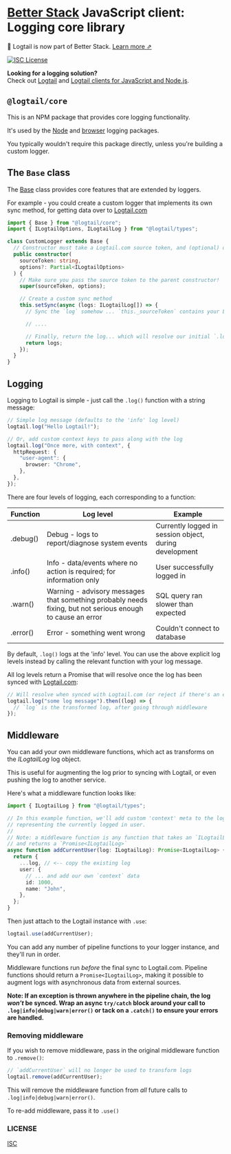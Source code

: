 # [Better Stack](https://betterstack.com/logs) JavaScript client: Logging core library

📣 Logtail is now part of Better Stack. [Learn more ⇗](https://betterstack.com/press/introducing-better-stack/)

[![ISC License](https://img.shields.io/badge/license-ISC-ff69b4.svg)](LICENSE.md)

**Looking for a logging solution?**  
Check out [Logtail](https://logtail.com) and [Logtail clients for JavaScript and Node.js](https://betterstack.com/docs/logs/javascript/).

## `@logtail/core`

This is an NPM package that provides core logging functionality.

It's used by the [Node](https://github.com/logtail/logtail-js/tree/master/packages/node) and [browser](https://github.com/logtail/logtail-js/tree/master/packages/browser) logging packages.

You typically wouldn't require this package directly, unless you're building a custom logger.

## The `Base` class

The [Base](src/base.ts) class provides core features that are extended by loggers.

For example - you could create a custom logger that implements its own sync method, for getting data over to [Logtail.com](https://logtail.com)

```typescript
import { Base } from "@logtail/core";
import { ILogtailOptions, ILogtailLog } from "@logtail/types";

class CustomLogger extends Base {
  // Constructor must take a Logtail.com source token, and (optional) options
  public constructor(
    sourceToken: string,
    options?: Partial<ILogtailOptions>
  ) {
    // Make sure you pass the source token to the parent constructor!
    super(sourceToken, options);

    // Create a custom sync method
    this.setSync(async (logs: ILogtailLog[]) => {
      // Sync the `log` somehow ... `this._sourceToken` contains your Logtail source token

      // ....

      // Finally, return the log... which will resolve our initial `.log()` call
      return logs;
    });
  }
}
```

## Logging

Logging to Logtail is simple - just call the `.log()` function with a string message:

```typescript
// Simple log message (defaults to the 'info' log level)
logtail.log("Hello Logtail!");

// Or, add custom context keys to pass along with the log
logtail.log("Once more, with context", {
  httpRequest: {
    "user-agent": {
      browser: "Chrome",
    },
  },
});
```

There are four levels of logging, each corresponding to a function:

| Function | Log level                                                                                                  | Example                                                |
| -------- | ---------------------------------------------------------------------------------------------------------- | ------------------------------------------------------ |
| .debug() | Debug - logs to report/diagnose system events                                                              | Currently logged in session object, during development |
| .info()  | Info - data/events where no action is required; for information only                                       | User successfully logged in                            |
| .warn()  | Warning - advisory messages that something probably needs fixing, but not serious enough to cause an error | SQL query ran slower than expected                     |
| .error() | Error - something went wrong                                                                               | Couldn't connect to database                           |

By default, `.log()` logs at the 'info' level. You can use the above explicit log levels instead by calling the relevant function with your log message.

All log levels return a Promise that will resolve once the log has been synced with [Logtail.com](https://logtail.com):

```typescript
// Will resolve when synced with Logtail.com (or reject if there's an error)
logtail.log("some log message").then((log) => {
  // `log` is the transformed log, after going through middleware
});
```

## Middleware

You can add your own middleware functions, which act as transforms on the _ILogtailLog_ log object.

This is useful for augmenting the log prior to syncing with Logtail, or even pushing the log to another service.

Here's what a middleware function looks like:

```typescript
import { ILogtailLog } from "@logtail/types";

// In this example function, we'll add custom 'context' meta to the log
// representing the currently logged in user.
//
// Note: a middleware function is any function that takes an `ILogtailLog`
// and returns a `Promise<ILogtailLog>`
async function addCurrentUser(log: ILogtailLog): Promise<ILogtailLog> {
  return {
    ...log, // <-- copy the existing log
    user: {
      // ... and add our own `context` data
      id: 1000,
      name: "John",
    },
  };
}
```

Then just attach to the Logtail instance with `.use`:

```typescript
logtail.use(addCurrentUser);
```

You can add any number of pipeline functions to your logger instance, and they'll run in order.

Middleware functions run _before_ the final sync to Logtail.com. Pipeline functions should return a `Promise<ILogtailLog>`, making it possible to augment logs with asynchronous data from external sources.

**Note: If an exception is thrown anywhere in the pipeline chain, the log _won't_ be synced. Wrap an async `try/catch` block around your call to `.log|info|debug|warn|error()` or tack on a `.catch()` to ensure your errors are handled.**

### Removing middleware

If you wish to remove middleware, pass in the original middleware function to `.remove()`:

```typescript
// `addCurrentUser` will no longer be used to transform logs
logtail.remove(addCurrentUser);
```

This will remove the middleware function from _all_ future calls to `.log|info|debug|warn|error()`.

To re-add middleware, pass it to `.use()`

### LICENSE

[ISC](LICENSE.md)
